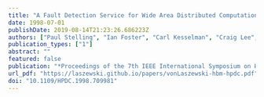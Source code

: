 ```yaml
---
title: "A Fault Detection Service for Wide Area Distributed Computations"
date: 1998-07-01
publishDate: 2019-08-14T21:23:26.686223Z
authors: ["Paul Stelling", "Ian Foster", "Carl Kesselman", "Craig Lee", "Gregor von Laszewski"]
publication_types: ["1"]
abstract: ""
featured: false
publication: "*Proceedings of the 7th IEEE International Symposium on High Performance Distributed Computing*"
url_pdf: "https://laszewski.github.io/papers/vonLaszewski-hbm-hpdc.pdf"
doi: "10.1109/HPDC.1998.709981"
---
```


